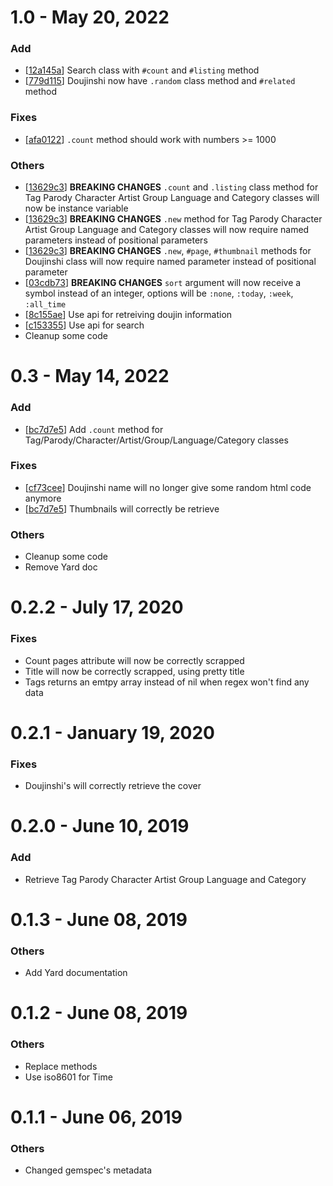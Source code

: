 # 1.0 - May 20, 2022
### Add
- [[12a145a](https://github.com/Mraiih/nhentai-api/commit/12a145a15ae1b5d116470c9de189a38da4890b49)] Search class with `#count` and `#listing` method
- [[779d115](https://github.com/Mraiih/nhentai-api/commit/779d1154d8cc74689db86349544d517f10f7635f)] Doujinshi now have `.random` class method and `#related` method
### Fixes
- [[afa0122](https://github.com/Mraiih/nhentai-api/commit/afa0122ec958507de7ac812623dfcbfd18bec2e1)] `.count` method should work with numbers >= 1000
### Others
- [[13629c3](https://github.com/Mraiih/nhentai-api/commit/13629c3333a1d98f698ae60a57e3b83b2b18f418)] **BREAKING CHANGES** `.count` and `.listing` class method for Tag Parody Character Artist Group Language and Category classes will now be instance variable
- [[13629c3](https://github.com/Mraiih/nhentai-api/commit/13629c3333a1d98f698ae60a57e3b83b2b18f418)] **BREAKING CHANGES** `.new` method for Tag Parody Character Artist Group Language and Category classes will now require named parameters instead of positional  parameters
- [[13629c3](https://github.com/Mraiih/nhentai-api/commit/13629c3333a1d98f698ae60a57e3b83b2b18f418)] **BREAKING CHANGES** `.new`, `#page`, `#thumbnail` methods for Doujinshi class will now require named parameter instead of positional parameter
- [[03cdb73](https://github.com/Mraiih/nhentai-api/commit/03cdb7358e83dd2191190b194cfa38e15c2c1a7a)] **BREAKING CHANGES** `sort` argument will now receive a symbol instead of an integer, options will be `:none`, `:today`, `:week`, `:all_time`
- [[8c155ae](https://github.com/Mraiih/nhentai-api/commit/8c155ae1b2b6127d2b0f6bd3bb03a231fd9ec4fa)] Use api for retreiving doujin information
- [[c153355](https://github.com/Mraiih/nhentai-api/commit/c153355106a2e6ca0dcf601ed05b1a7e2be723be)] Use api for search
- Cleanup some code

# 0.3 - May 14, 2022
### Add
- [[bc7d7e5](https://github.com/Mraiih/nhentai-api/commit/bc7d7e57f246e0ffd91cb9ef2ffeaf5804c07d11)] Add `.count` method for Tag/Parody/Character/Artist/Group/Language/Category classes
### Fixes
- [[cf73cee](https://github.com/Mraiih/nhentai-api/commit/cf73cee9300ff07456a092b8a5d804556560f308)] Doujinshi name will no longer give some random html code anymore
- [[bc7d7e5](https://github.com/Mraiih/nhentai-api/commit/bc7d7e57f246e0ffd91cb9ef2ffeaf5804c07d11)] Thumbnails will correctly be retrieve
### Others
- Cleanup some code
- Remove Yard doc

# 0.2.2 - July 17, 2020
### Fixes
- Count pages attribute will now be correctly scrapped
- Title will now be correctly scrapped, using pretty title
- Tags returns an emtpy array instead of nil when regex won't find any data

# 0.2.1 - January 19, 2020
### Fixes
- Doujinshi's will correctly retrieve the cover

# 0.2.0 - June 10, 2019
### Add
- Retrieve Tag Parody Character Artist Group Language and Category

# 0.1.3 - June 08, 2019
### Others
- Add Yard documentation

# 0.1.2 - June 08, 2019 
### Others
- Replace methods
- Use iso8601 for Time

# 0.1.1 - June 06, 2019
### Others
- Changed gemspec's metadata
